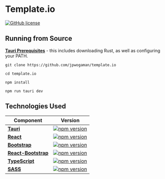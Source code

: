 # Template.io

[![GitHub license](https://img.shields.io/badge/license-MIT-blue.svg)](https://github.com/jpwogaman/template.io/LICENSE) 



## Running from Source

[**Tauri Prerequisites**](https://tauri.app/v1/guides/getting-started/prerequisites) - this includes downloading Rust, as well as configuring your PATH. 

```
git clone https://github.com/jpwogaman/template.io
```
```
cd template.io
```
```
npm install
```
```
npm run tauri dev
```

## Technologies Used


| Component                | Version                                                                                                                               | 
| -------------------------| ------------------------------------------------------------------------------------------------------------------------------------- | 
| [**Tauri**](https://github.com/tauri-apps/tauri)            | [![npm version](https://img.shields.io/npm/v/create-tauri-app.svg?style=flat)](https://github.com/tauri-apps/tauri)                   |
| [**React**]()            | [![npm version](https://img.shields.io/npm/v/react.svg?style=flat)](https://github.com/facebook/react)                                |
| [**Bootstrap**]()        | [![npm version](https://img.shields.io/npm/v/bootstrap.svg?style=flat)](https://github.com/twbs/bootstrap)                            |
| [**React-Bootstrap**]()  | [![npm version](https://img.shields.io/npm/v/react-bootstrap.svg?style=flat)](https://github.com/react-bootstrap/react-bootstrap)     |
| [**TypeScript**]()       | [![npm version](https://img.shields.io/npm/v/typescript.svg?style=flat)](https://github.com/Microsoft/TypeScript)                     |
| [**SASS**]()             | [![npm version](https://img.shields.io/npm/v/sass.svg?style=flat)](https://github.com/sass/dart-sass)                                 |